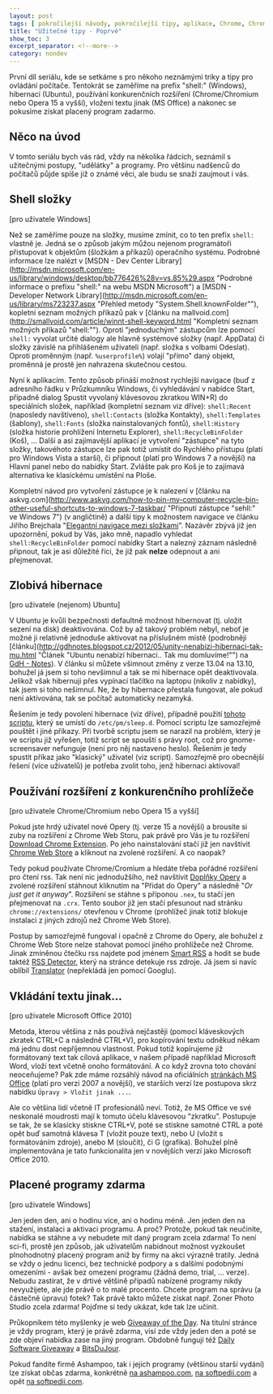```yaml
---
layout: post
tags: [ pokročilejší návody, pokročilejší tipy, aplikace, Chrome, Chromium, Opera, MS Word, Office, Ubuntu (linux), Windows ]
title: "Užitečné tipy - Poprvé"
show_toc: 3
excerpt_separator: <!--more-->
category: nondev
---
```


První díl seriálu, kde se setkáme s pro někoho neznámými triky a tipy pro ovládání počítače. Tentokrát se zaměříme na prefix "shell:" (Windows), hibernaci (Ubuntu), používání konkurenčních rozšíření (Chrome/Chromium nebo Opera 15 a vyšší), vložení textu jinak (MS Office) a nakonec se pokusíme získat placený program zadarmo.

<!--more-->

## Něco na úvod

V tomto seriálu bych vás rád, vždy na několika řádcích, seznámil s užitečnými postupy, "udělátky" a programy. Pro většinu nadšenců do počítačů půjde spíše již o známé věci, ale budu se snaži zaujmout i vás.

## Shell složky

[pro uživatele Windows]

Než se zaměříme pouze na složky, musíme zmínit, co to ten prefix `shell:` vlastně je. Jedná se o způsob jakým můžou nejenom programátoři přistupovat k objektům (šložkám a příkazů) operačního systému. Podrobné informace lze nalézt v [MSDN - Dev Center Library](http://msdn.microsoft.com/en-us/library/windows/desktop/bb776426%28v=vs.85%29.aspx "Podrobné informace o prefixu "shell:" na webu MSDN Microsoft") a [MSDN - <span>Developer Network </span>Library](http://msdn.microsoft.com/en-us/library/ms723237.aspx "Přehled metody "System.Shell.knownFolder""), kopletní seznam možných příkazů pak v [článku na mallvoid.com](http://smallvoid.com/article/winnt-shell-keyword.html "Kompletní seznam možných příkazů "shell:""). Oproti "jednoduchým" zástupcům lze pomocí `shell:` vyvolat určité dialogy ale hlavně systémové složky (např. AppData) či složky závislé na přihlášeném uživateli (např. složka s volbami Odeslat). Oproti proměnným (např. `%userprofile%`) volají "přímo" daný objekt, proměnná je prostě jen nahrazena skutečnou cestou.

Nyní k aplikacím. Tento způsob přináší možnost rychlejší navigace (buď z adresního řádku v Průzkumníku Windows, či vyhledávání v nabídce Start, případně dialog Spustit vyvolaný klávesovou zkratkou WIN+R) do speciálních složek, například (kompletní seznam viz dříve): `shell:Recent` (naposledy navštíveno), `shell:Contacts` (složka Kontakty), `shell:Templates` (šablony), `shell:Fonts` (složka nainstalovaných fontů), `shell:History` (složka historie prohlížení Internetu Explorer), `shell:RecycleBinFolder` (Koš), ... Další a asi zajímavější aplikací je vytvoření "zástupce" na tyto složky, takovéhoto zástupce lze pak totiž umístit do Rychlého přístupu (platí pro Windows Vista a starší), či připnout (platí pro Windows 7 a novější) na Hlavní panel nebo do nabídky Start. Zvlášte pak pro Koš je to zajímavá alternativa ke klasickému umístění na Ploše.

Kompletní návod pro vytvoření zástupce je k nalezení v [článku na askvg.com](http://www.askvg.com/how-to-pin-my-computer-recycle-bin-other-useful-shortcuts-to-windows-7-taskbar/ "Připnutí zástupce "sehll:" ve Windows 7") (v angličtině) a další tipy k možnostem navigace ve článku Jiřího Brejchala "[Elegantní navigace mezi složkami](http://www.jiribrejcha.net/2009/09/elegantni-navigace-mezi-slozkami/)". Nazávěr zbývá již jen upozornění, pokud by Vás, jako mně, napadlo vyhledat `shell:RecycleBinFolder` pomocí nabídky Start a nalezný záznam následně připnout, tak je asi důležité říci, že již pak **nelze** odepnout a ani přejmenovat.

## Zlobivá hibernace

[pro uživatele (nejenom) Ubuntu]

V Ubuntu je kvůli bezpečnosti defaultně možnost hibernovat (tj. uložit sezení na disk) deaktivována. Což by až takový problém nebyl, neboť je možné ji relativně jednoduše aktivovat na příslušném místě (podrobněji [článku](http://gdhnotes.blogspot.cz/2012/05/unity-nenabizi-hibernaci-tak-mu.html "Článek "Ubuntu nenabízí hibernaci.. Tak mu domluvíme!"") na [GdH - Notes](/archive/2014-03-25/gdh-notes "blog převážně o linuxovém desktopu")). V článku si můžete všimnout změny z verze 13.04 na 13.10, bohužel já jsem si toho nevšimnul a tak se mi hibernace opět deaktivovala. Jelikož však hibernuji přes vypínací tlačítko na laptopu (nikoliv z nabídky), tak jsem si toho nešimnul. Ne, že by hibernace přestala fungovat, ale pokud není aktivována, tak se počítač automaticky nezamyká.

Řešením je tedy povolení hibernace (viz dříve), případně použití [tohoto scriptu](http://andrle-jan.4fan.cz/images/2013-12/screenlock.sh.tar.gz "Script pro uzamykání počítače po hibernaci [Ubuntu]"), který se umístí do `/etc/pm/sleep.d`. Pomocí scriptu lze samozřejmě pouštět i jiné příkazy. Při tvorbě scriptu jsem se narazil na problém, který je ve scriptu již vyřešen, totiž script se spouští s právy root, což pro gnome-screensaver nefunguje (není pro něj nastaveno heslo). Řešením je tedy spustit příkaz jako "klasický" uživatel (viz script). Samozřejmě pro obecnější řešení (více uživatelů) je potřeba zvolit toho, jenž hibernaci aktivoval!

## Používání rozšíření z konkurenčního prohlížeče

[pro uživatele Chrome/Chromium nebo Opera 15 a vyšší]

Pokud jste hrdý uživatel nové Opery (tj. verze 15 a novější) a brousíte si zuby na rozšíření z Chrome Web Storu, pak právě pro Vás je tu rozšíření [Download Chrome Extension](https://addons.opera.com/cs/extensions/details/download-chrome-extension-9/?display=en "odkaz na rozšíření Download Chrome Extension"). Po jeho nainstalování stačí již jen navštívit [Chrome Web Store](https://chrome.google.com/webstore/category/extensions "stránka s rozšířeními pro Google Chrome/Cromium") a kliknout na zvolené rozšíření. A co naopak?

Tedy pokud používate Chrome/Cromium a hledáte třeba pořádné rozšíření pro čtení rss. Tak není nic jednodužšího, než navštívit [<span>Doplňky</span> Opery](https://addons.opera.com/cs/) a zvolené rozšíření stáhnout kliknutím na "Přidat do Opery" a následně "_Or just get it anyway_". Rozšíření se stáhne s příponou `.nex`, tu stačí jen přejmenovat na `.crx`. Tento soubor již jen stačí přesunout nad stránku `chrome://extensions/` otevřenou v Chrome (prohlížeč jinak totiž blokuje instalaci z jiných zdrojů než Chrome Web Store).

Postup by samozřejmě fungoval i opačně z Chrome do Opery, ale bohužel z Chrome Web Store nelze stahovat pomocí jiného prohlížeče než Chrome. Jinak zmíněnou čtečku rss najdete pod jménem [Smart RSS](https://addons.opera.com/cs/extensions/details/smart-rss/?display=en "RSS čečka pro Operu") a hodit se bude taktéž [RSS Detector](https://addons.opera.com/cs/extensions/details/rss-detector/?display=en "Detekce RSS zdrojů pro Operu"), který na stránce detekuje rss zdroje. Já jsem si navíc oblíbil [Translator](https://addons.opera.com/cs/extensions/details/translator/?display=en "Překladač pro Operu") (nepřekládá jen pomocí Googlu).

## Vkládání textu jinak...

[pro uživatele Microsoft Office 2010]

Metoda, kterou většina z nás používá nejčastěji (pomocí kláveskových zkratek CTRL+C a následně CTRL+V), pro kopírování textu odněkud někam má jednu dost nepříjemnou vlastnost. Pokud totiž kopírujeme již formátovaný text tak cílová aplikace, v našem případě například Microsoft Word, vloží text včetně onoho formátování. A co když zrovna toto chování neoceňujeme? Pak zde máme rozsáhlý návod na oficiálních [stránkách MS Office](http://office.microsoft.com/cs-cz/word-help/control-the-formatting-when-you-paste-text-HA010215708.aspx "Ovládání formátování při vkládání textu pro Word 2007") (platí pro verzi 2007 a novější), ve starších verzí lze postupova skrz nabídku `Úpravy > Vložit jinak ...`.

Ale co většina lidí včetně IT profesionálů neví. Totiž, že MS Office ve své neskonalé moudrosti mají k tomuto účelu klávesovou "zkratku". Postupuje se tak, že se klasicky stiskne CTRL+V, poté se stiskne samotné CTRL a poté opět buď samotná klávesa T (vložit pouze text), nebo U (vložit s formátováním zdroje), anebo M (sloučit), či G (grafika). Bohužel plně implementována je tato funkcionalita jen v novějších verzí jako Microsoft Office 2010.

## Placené programy zdarma

[pro uživatele Windows]

Jen jeden den, ani o hodinu více, ani o hodinu méně. Jen jeden den na stažení, instalaci a aktivaci programu. A proč? Protože, pokud tak neučiníte, nabídka se stáhne a vy nebudete mít daný program zcela zdarma! To není sci-fi, prostě jen způsob, jak uživatelům nabídnout možnost vyzkoušet plnohodnotný placený program aniž by firmy na akci výrazně tratily. Jedná se vždy o jednu licenci, bez technické podpory a s dalšími podobnými omezeními - avšak bez omezení programu (žádná demo, trial, ... verze). Nebudu zastírat, že v drtivé většině případů nabízené programy nikdy nevyužijete, ale jde právě o to malé procento. Chcete program na správu (a částečně úpravu) fotek? Tak právě takto můžete získat např. Zoner Photo Studio zcela zdarma! Pojďme si tedy ukázat, kde tak lze učinit.

Průkopníkem této myšlenky je web [Giveaway of the Day](http://www.giveawayoftheday.com/ "Placené programy zdarma na Giveaway of the Day"). Na titulní stránce je vždy program, který je právě zdarma, visí zde vždy jeden den a poté se zde objeví nabídka zase na jiný program. Obdobně fungují též [Daily Software Giveaway](http://dailysoftwaregiveaway.com/ "Placené programy zdarma na Daily Software Giveaway") a [BitsDuJour](http://www.bitsdujour.com/software/free-giveawayoftheday "Placené programy zdarma na BitsDuJour").

Pokud fandíte firmě Ashampoo, tak i jejich programy (většinou starší vydání) lze získat občas zdarma, konkrétně [na ashampoo.com](http://www.ashampoo.com/en/usd/lpa/softpedia "Ashampoo nabídka pro server Softpedia"), [na softpedii.com](http://news.softpedia.com/news/Free-Full-Versions-for-Ashampoo-Software-292544.shtml "Některé starší verze programů firmy Ashampoo") a opět [na softpedii.com](http://www.softpedia.com/get/Antivirus/Ashampoo-Anti-Malware.shtml "Ashampoo Anti-Malware").